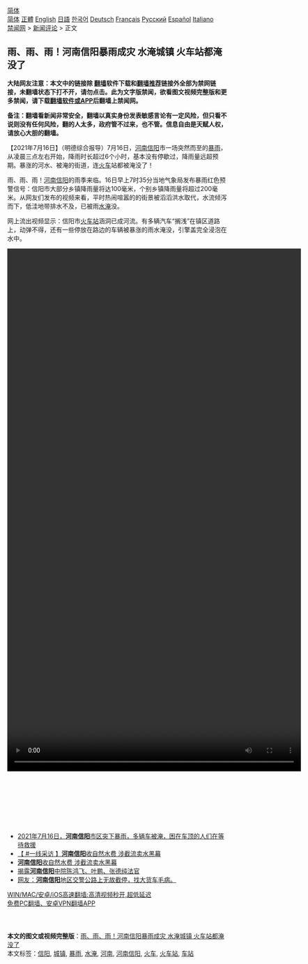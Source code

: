  <!-- 面包屑导航 --> <div class="breadcrumb"><!-- GTranslate: https://gtranslate.io/ -->  <div class="switcher notranslate">  <div class="selected">  <a href="#" onclick="return false;"> 简体</a>  </div>  <div class="option">  <a href="https://www.bannedbook.org" onclick="doGTranslate('zh-CN|zh-CN');jQuery('div.switcher div.selected a').html(jQuery(this).html());return false;" title="简体中文" class="nturl selected"> 简体</a>  <a href="https://www.bannedbook.org/zh-tw/" onclick="doGTranslate('zh-CN|zh-TW');jQuery('div.switcher div.selected a').html(jQuery(this).html());return false;" title="繁體中文" class="nturl"> 正體</a>  <a href="https://www.bannedbook.org/en/" onclick="doGTranslate('zh-CN|en');jQuery('div.switcher div.selected a').html(jQuery(this).html());return false;" title="English" class="nturl"> English</a>  <a href="https://www.bannedbook.org/ja/" onclick="doGTranslate('zh-CN|ja');jQuery('div.switcher div.selected a').html(jQuery(this).html());return false;" title="日本語" class="nturl"> 日語</a>  <a href="https://www.bannedbook.org/ko/" onclick="doGTranslate('zh-CN|ko');jQuery('div.switcher div.selected a').html(jQuery(this).html());return false;" title="한국어" class="nturl"> 한국어</a>  <a href="https://www.bannedbook.org/de/" onclick="doGTranslate('zh-CN|de');jQuery('div.switcher div.selected a').html(jQuery(this).html());return false;" title="Deutsch" class="nturl"> Deutsch</a>  <a href="https://www.bannedbook.org/fr/" onclick="doGTranslate('zh-CN|fr');jQuery('div.switcher div.selected a').html(jQuery(this).html());return false;" title="Français" class="nturl"> Français</a>  <a href="https://www.bannedbook.org/ru/" onclick="doGTranslate('zh-CN|ru');jQuery('div.switcher div.selected a').html(jQuery(this).html());return false;" title="Русский" class="nturl"> Русский</a>  <a href="https://www.bannedbook.org/es/" onclick="doGTranslate('zh-CN|es');jQuery('div.switcher div.selected a').html(jQuery(this).html());return false;" title="Español" class="nturl"> Español</a>  <a href="https://www.bannedbook.org/it/" onclick="doGTranslate('zh-CN|it');jQuery('div.switcher div.selected a').html(jQuery(this).html());return false;" title="Italiano" class="nturl"> Italiano</a>  </div>  </div>      <div class='breadcrumb-sub'><!-- Breadcrumb NavXT 6.3.0 --> <a href="https://www.bannedbook.org/" class="home">禁闻网</a> &gt; <a href="https://www.bannedbook.org/bnews/comments/" class="category">新闻评论</a> &gt; 正文</div></div><h2>雨、雨、雨！河南信阳暴雨成灾 水淹城镇 火车站都淹没了</h2> <p class="notice"><b>大陆网友注意：本文中的链接除 <a href="https://github.com/bannedbook/fanqiang" >翻墙</a>软件下载和<a href="https://github.com/killgcd/justmysocks/blob/master/README.md">翻墙推荐</a>链接外全部为禁网链接，未翻墙状态下打不开，请勿点击。此为文字版禁闻，欲看图文视频完整版和更多禁闻，请下载<a href="https://github.com/bannedbook/fanqiang">翻墙软件或APP</a>后翻墙上禁闻网。</p><p>备注：翻墙看新闻非常安全，翻墙以真实身份发表敏感言论有一定风险，但只看不说则没有任何风险，翻的人太多，政府管不过来，也不管。信息自由是天赋人权，请放心大胆的翻墙。</b></p>  <div class="entry">  <p>【2021年7月16日】（明德综合报导）7月16日，<a href="https://www.bannedbook.org/bnews/tag/%e6%b2%b3%e5%8d%97/" class="st_tag internal_tag" rel="tag" title="标签 河南 下的日志">河南</a><a href="https://www.bannedbook.org/bnews/tag/%E4%BF%A1%E9%98%B3/" class="st_tag internal_tag" rel="tag" title="标签 信阳 下的日志">信阳</a>市一场突然而至的<a href="https://www.bannedbook.org/bnews/tag/%E6%9A%B4%E9%9B%A8/" class="st_tag internal_tag" rel="tag" title="标签 暴雨 下的日志">暴雨</a>，从凌晨三点左右开始，降雨时长超过6个小时，基本没有停歇过，降雨量远超预期。暴涨的河水、被淹的街道，连<a href="https://www.bannedbook.org/bnews/tag/%E7%81%AB%E8%BD%A6/" class="st_tag internal_tag" rel="tag" title="标签 火车 下的日志">火车</a>站都被淹没了！</p> <p>雨、雨、雨！<a href="https://www.bannedbook.org/bnews/tag/%E6%B2%B3%E5%8D%97%E4%BF%A1%E9%98%B3/" class="st_tag internal_tag" rel="tag" title="标签 河南信阳 下的日志">河南信阳</a>的雨季来临。16日早上7时35分当地气象局发布暴雨红色预警信号：信阳市大部分乡镇降雨量将达100毫米，个别乡镇降雨量将超过200毫米。从网友们发布的视频来看，平时热闹喧嚣的的街景被滔滔洪水取代，水流倾泻而下，低洼地带排水不及，已被雨<a href="https://www.bannedbook.org/bnews/tag/%E6%B0%B4%E6%B7%B9/" class="st_tag internal_tag" rel="tag" title="标签 水淹 下的日志">水淹</a>没。</p> <p>网上流出视频显示：信阳市<a href="https://www.bannedbook.org/bnews/tag/%e7%81%ab%e8%bd%a6%e7%ab%99/" class="st_tag internal_tag" rel="tag" title="标签 火车站 下的日志">火车站</a>涵洞已成河流。有多辆汽车“搁浅”在镇区道路上，动弹不得，还有一些停放在路边的车辆被暴涨的雨水淹没，引擎盖完全浸泡在水中。</p>  <p>  	 		<video controls="controls" preload="none" width="674" height="1199"></video> 	 	 	 	  	 </p> <p>&nbsp;</p> <p>&nbsp;</p>  <p>&nbsp;</p> <p>&nbsp;</p> <ul class='op-related-articles' title='相关阅读'> <li><a href='https://www.bannedbook.org/bnews/bannedvideo/20210716/1588358.html' target='_blank'>2021年7月16日，<b>河南信阳</b>市区突下暴雨，多辆车被淹，困在车顶的人们在等待救援</a></li> <li><a href='https://www.bannedbook.org/bnews/bannedvideo/20210714/1587116.html' target='_blank'>【 #一线采访 】<b>河南信阳</b>收自然水费 涉截流卖水黑幕</a></li> <li><a href='https://www.bannedbook.org/bnews/bannedvideo/20210704/1579900.html' target='_blank'><b>河南信阳</b>收自然水费 涉截流卖水黑幕</a></li> <li><a href='https://www.bannedbook.org/bnews/baitai/20210602/1558816.html' target='_blank'>揭露<b>河南信阳</b>中院陈鸿飞、叶鹏、张德纯法官</a></li> <li><a href='https://www.bannedbook.org/bnews/bannedvideo/20210518/1548842.html' target='_blank'>网友：<b>河南信阳</b>地区交警公路上无故截停，找大货车毛病。</a></li> </ul> <p class="texttj"> <a href="https://github.com/bannedbook/fanqiang/wiki/V2ray%E6%9C%BA%E5%9C%BA" target="_blank">WIN/MAC/安卓/iOS高速翻墙:高清视频秒开,超低延迟</a><br/> <a href="https://github.com/bannedbook/fanqiang/wiki/%E7%A6%81%E9%97%BB%E7%BD%91%E5%AE%89%E5%8D%93%E7%BF%BB%E5%A2%99%E6%96%B0%E9%97%BBAPP" target="_blank">免费PC翻墙、安卓VPN翻墙APP</a></p> <p>&nbsp;</p><a name='sharetosocial'></a>  <div style="margin-bottom:5px;padding-bottom:5px;clear:both"> <div id="archive-pix-1" class="banner-ads"> <!-- AuctionX Display platform tag START --> <div id="26318x728x90x621x_ADSLOT2" clicktrack="%%CLICK_URL_ESC%%"></div> <!-- AuctionX Display platform tag END --> </div> <div id="archive-pix-2" class="banner-ads"> <!-- AuctionX Display platform tag START --> <div id="26315x300x250x621x_ADSLOT2" clicktrack="%%CLICK_URL_ESC%%"></div> <!-- AuctionX Display platform tag END --> </div> </div>    <div id="archive-pix-1" class="banner-ads"> <!-- AuctionX Display platform tag START --> <div id="26318x728x90x621x_ADSLOT3" clicktrack="%%CLICK_URL_ESC%%"></div> <!-- AuctionX Display platform tag END --> </div> <div><b>本文的图文或视频完整版</b>：<a href='https://www.bannedbook.org/bnews/comments/20210716/1588391.html'>雨、雨、雨！河南信阳暴雨成灾 水淹城镇 火车站都淹没了</a></div>  </div><!--END ENTRY--> <div class="postfooter"> <div>本文标签：<a href="https://www.bannedbook.org/bnews/tag/%E4%BF%A1%E9%98%B3/" rel="tag">信阳</a>, <a href="https://www.bannedbook.org/bnews/tag/%E5%9F%8E%E9%95%87/" rel="tag">城镇</a>, <a href="https://www.bannedbook.org/bnews/tag/%E6%9A%B4%E9%9B%A8/" rel="tag">暴雨</a>, <a href="https://www.bannedbook.org/bnews/tag/%E6%B0%B4%E6%B7%B9/" rel="tag">水淹</a>, <a href="https://www.bannedbook.org/bnews/tag/%e6%b2%b3%e5%8d%97/" rel="tag">河南</a>, <a href="https://www.bannedbook.org/bnews/tag/%E6%B2%B3%E5%8D%97%E4%BF%A1%E9%98%B3/" rel="tag">河南信阳</a>, <a href="https://www.bannedbook.org/bnews/tag/%E7%81%AB%E8%BD%A6/" rel="tag">火车</a>, <a href="https://www.bannedbook.org/bnews/tag/%e7%81%ab%e8%bd%a6%e7%ab%99/" rel="tag">火车站</a>, <a href="https://www.bannedbook.org/bnews/tag/%E8%BD%A6%E7%AB%99/" rel="tag">车站</a></div>  </div><!--END POSTFOOTER--> 
